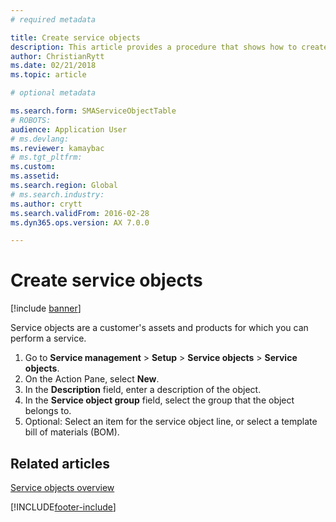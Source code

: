 ```yaml
---
# required metadata

title: Create service objects 
description: This article provides a procedure that shows how to create service objects. 
author: ChristianRytt
ms.date: 02/21/2018
ms.topic: article

# optional metadata

ms.search.form: SMAServiceObjectTable
# ROBOTS: 
audience: Application User
# ms.devlang: 
ms.reviewer: kamaybac
# ms.tgt_pltfrm: 
ms.custom: 
ms.assetid: 
ms.search.region: Global
# ms.search.industry: 
ms.author: crytt
ms.search.validFrom: 2016-02-28
ms.dyn365.ops.version: AX 7.0.0

---
```


# Create service objects  

[!include [banner](../includes/banner.md)]

Service objects are a customer's assets and products for which you can perform a service.

1. Go to **Service management** \> **Setup** \> **Service objects** \> **Service objects**.
2. On the Action Pane, select **New**.
3. In the **Description** field, enter a description of the object.
4. In the **Service object group** field, select the group that the object belongs to.
5. Optional: Select an item for the service object line, or select a template bill of materials (BOM).

## Related articles

[Service objects overview](service-objects.md)





[!INCLUDE[footer-include](../../includes/footer-banner.md)]